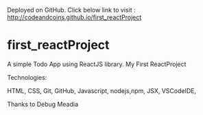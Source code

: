 Deployed on GitHub. Click below link to visit :
http://codeandcoins.github.io/first_reactProject

# first_reactProject
A simple Todo App using ReactJS library. 
My First ReactProject


Technologies:

HTML,
CSS,
Git,
GitHub,
Javascript,
nodejs,npm,
JSX,
VSCodeIDE,


Thanks to Debug Meadia
